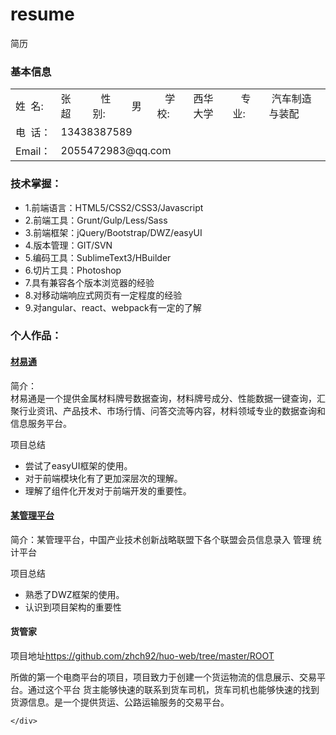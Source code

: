 # resume
简历
<div>
        <h3>基本信息</h3>
        <table>
            <tbody>
                <tr>
                    <td>姓&nbsp;&nbsp;名:</td>
                    <td>张超&nbsp;&nbsp;</td>
                    <td>&nbsp;&nbsp;&nbsp;性别:</td>
                    <td>&nbsp;男&nbsp;&nbsp;</td>
                    <td>&nbsp;&nbsp;&nbsp;学校:</td>
                    <td>西华大学</td>
                    <td>&nbsp;&nbsp;&nbsp;专业:</td>
                    <td>&nbsp;汽车制造与装配</td>
                </tr>
                <tr>
                    <td colspan="1">电&nbsp;&nbsp;话：</td>
                    <td colspan="7">13438387589</td>
                </tr>
                <tr>
                    <td colspan="1">Email：</td>
                    <td colspan="7">2055472983@qq.com</td>
                </tr>
            </tbody>
        </table>
        <h3>技术掌握：</h3>
        <ul>
            <li>1.前端语言：HTML5/CSS2/CSS3/Javascript</li>
            <li>2.前端工具：Grunt/Gulp/Less/Sass</li>
            <li>3.前端框架：jQuery/Bootstrap/DWZ/easyUI</li>
            <li>4.版本管理：GIT/SVN</li>
            <li>5.编码工具：SublimeText3/HBuilder </li>
            <li>6.切片工具：Photoshop</li>
            <li>7.具有兼容各个版本浏览器的经验</li>
            <li>8.对移动端响应式网页有一定程度的经验</li>
            <li>9.对angular、react、webpack有一定的了解</li>
        </ul>
        <h3>个人作品：</h3>
        <h4><a href="http://www.matlink.com.cn/">材易通</a></h4>
        <p>简介：<br>材易通是一个提供金属材料牌号数据查询，材料牌号成分、性能数据一键查询，汇聚行业资讯、产品技术、市场行情、问答交流等内容，材料领域专业的数据查询和信息服务平台。</p>
        <p>项目总结</p>
        <ul>
        	<li>尝试了easyUI框架的使用。</li>
        	<li>对于前端模块化有了更加深层次的理解。</li>
        	<li>理解了组件化开发对于前端开发的重要性。</li>
        </ul>
        <h4><a href="http://www.matlink.com.cn/">某管理平台</a></h4>
        <p>简介：某管理平台，中国产业技术创新战略联盟下各个联盟会员信息录入 管理 统计平台</p>
        <p>项目总结</p>
        <ul>
        	<li>熟悉了DWZ框架的使用。</li>
        	<li>认识到项目架构的重要性</li>
        </ul>
        <h4>货管家</h4>
        <p>项目地址<a href="https://github.com/zhch92/huo-web/tree/master/ROOT">https://github.com/zhch92/huo-web/tree/master/ROOT</a></p>
        <p>所做的第一个电商平台的项目，项目致力于创建一个货运物流的信息展示、交易平台。通过这个平台 货主能够快速的联系到货车司机，货车司机也能够快速的找到货源信息。是一个提供货运、公路运输服务的交易平台。</p>


    </div>
